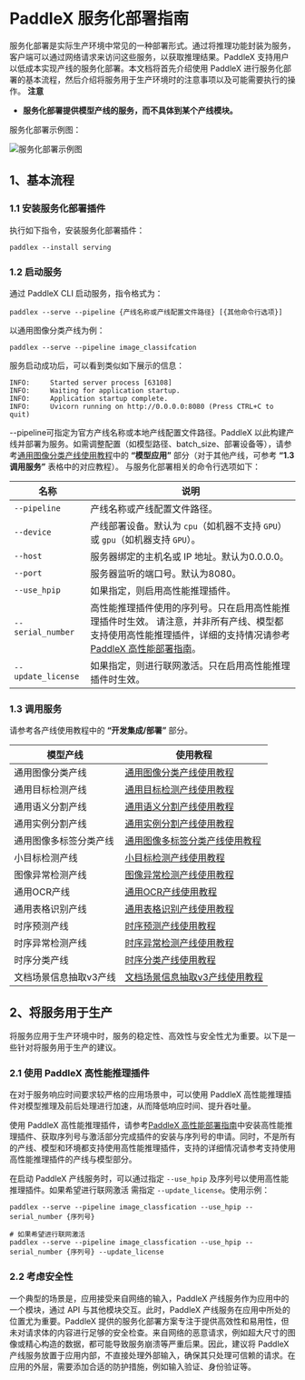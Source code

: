 # PaddleX 服务化部署指南

服务化部署是实际生产环境中常见的一种部署形式。通过将推理功能封装为服务，客户端可以通过网络请求来访问这些服务，以获取推理结果。PaddleX 支持用户以低成本实现产线的服务化部署。本文档将首先介绍使用 PaddleX 进行服务化部署的基本流程，然后介绍将服务用于生产环境时的注意事项以及可能需要执行的操作。
**注意**
- **服务化部署提供模型产线的服务，而不具体到某个产线模块。**

服务化部署示例图：

![服务化部署示例图](https://raw.githubusercontent.com/cuicheng01/PaddleX_doc_images/main//images/pipeline_deploy/serving.png)

## 1、基本流程

### 1.1 安装服务化部署插件

执行如下指令，安装服务化部署插件：

```
paddlex --install serving
```

### 1.2 启动服务

通过 PaddleX CLI 启动服务，指令格式为：

```shell
paddlex --serve --pipeline {产线名称或产线配置文件路径} [{其他命令行选项}]
```

以通用图像分类产线为例：

```shell
paddlex --serve --pipeline image_classifcation
```

服务启动成功后，可以看到类似如下展示的信息：

```
INFO:     Started server process [63108]
INFO:     Waiting for application startup.
INFO:     Application startup complete.
INFO:     Uvicorn running on http://0.0.0.0:8080 (Press CTRL+C to quit)
```

--pipeline可指定为官方产线名称或本地产线配置文件路径。PaddleX 以此构建产线并部署为服务。如需调整配置（如模型路径、batch_size、部署设备等），请参考[通用图像分类产线使用教程](../pipeline_usage/tutorials/cv_pipelines/image_classification.md)中的 **“模型应用”** 部分（对于其他产线，可参考 **“1.3 调用服务”** 表格中的对应教程）。
与服务化部署相关的命令行选项如下：

| 名称             | 说明                                                                                                                                                        |
|------------------|-------------------------------------------------------------------------------------------------------------------------------------------------------------|
| `--pipeline`       | 产线名称或产线配置文件路径。                                                                                                                                |
| `--device`         | 产线部署设备。默认为 `cpu`（如机器不支持 `GPU`）或 `gpu`（如机器支持 `GPU`）。                                                                                       |
| `--host`           | 服务器绑定的主机名或 IP 地址。默认为0.0.0.0。                                                                                                               |
| `--port`           | 服务器监听的端口号。默认为8080。                                                                                                                            |
| `--use_hpip`       | 如果指定，则启用高性能推理插件。                                                                                                                            |
| `--serial_number`  | 高性能推理插件使用的序列号。只在启用高性能推理插件时生效。 请注意，并非所有产线、模型都支持使用高性能推理插件，详细的支持情况请参考[PaddleX 高性能部署指南](./high_performance_deploy.md)。 |
| `--update_license` | 如果指定，则进行联网激活。只在启用高性能推理插件时生效。                                                                                                    |

</table>

### 1.3 调用服务

请参考各产线使用教程中的 **“开发集成/部署”** 部分。

| 模型产线               | 使用教程                       |
|------------------------|--------------------------------|
| 通用图像分类产线       | [通用图像分类产线使用教程](../pipeline_usage/tutorials/cv_pipelines/image_classification.md)       |
| 通用目标检测产线       | [通用目标检测产线使用教程](../pipeline_usage/tutorials/cv_pipelines/object_detection.md)       |
| 通用语义分割产线       | [通用语义分割产线使用教程](../pipeline_usage/tutorials/cv_pipelines/semantic_segmentation.md)       |
| 通用实例分割产线       | [通用实例分割产线使用教程](../pipeline_usage/tutorials/cv_pipelines/instance_segmentation.md)       |
| 通用图像多标签分类产线 | [通用图像多标签分类产线使用教程](../pipeline_usage/tutorials/cv_pipelines/image_multi_label_lassification.md) |
| 小目标检测产线         | [小目标检测产线使用教程](../pipeline_usage/tutorials/cv_pipelines/small_object_detection.md)         |
| 图像异常检测产线       | [图像异常检测产线使用教程](../pipeline_usage/tutorials/cv_pipelines/image_anomaly_detection.md)       |
| 通用OCR产线            | [通用OCR产线使用教程](../pipeline_usage/tutorials/ocr_pipelies/OCR.md)            |
| 通用表格识别产线       | [通用表格识别产线使用教程](../pipeline_usage/tutorials/ocr_pipelies/table_recognition.md)       |
| 时序预测产线           | [时序预测产线使用教程](../pipeline_usage/tutorials/time_series_pipelines/time_series_forecasting.md)           |
| 时序异常检测产线       | [时序异常检测产线使用教程](../pipeline_usage/tutorials/time_series_pipelines/time_series_anomaly_detection.md)       |
| 时序分类产线           | [时序分类产线使用教程](../pipeline_usage/tutorials/time_series_pipelines/time_series_classification.md)           |
| 文档场景信息抽取v3产线 | [文档场景信息抽取v3产线使用教程](../pipeline_usage/tutorials/information_extration_pipelines/document_scene_information_extraction.md) |

## 2、将服务用于生产

将服务应用于生产环境中时，服务的稳定性、高效性与安全性尤为重要。以下是一些针对将服务用于生产的建议。

### 2.1 使用 PaddleX 高性能推理插件

在对于服务响应时间要求较严格的应用场景中，可以使用 PaddleX 高性能推理插件对模型推理及前后处理进行加速，从而降低响应时间、提升吞吐量。

使用 PaddleX 高性能推理插件，请参考[PaddleX 高性能部署指南](./high_performance_deploy.md)中安装高性能推理插件、获取序列号与激活部分完成插件的安装与序列号的申请。同时，不是所有的产线、模型和环境都支持使用高性能推理插件，支持的详细情况请参考支持使用高性能推理插件的产线与模型部分。

在启动 PaddleX 产线服务时，可以通过指定 `--use_hpip` 及序列号以使用高性能推理插件。如果希望进行联网激活 需指定 `--update_license`。使用示例：

```
paddlex --serve --pipeline image_classfication --use_hpip --serial_number {序列号}

# 如果希望进行联网激活
paddlex --serve --pipeline image_classfication --use_hpip --serial_number {序列号} --update_license
```

### 2.2 考虑安全性

一个典型的场景是，应用接受来自网络的输入，PaddleX 产线服务作为应用中的一个模块，通过 API 与其他模块交互。此时，PaddleX 产线服务在应用中所处的位置尤为重要。PaddleX 提供的服务化部署方案专注于提供高效性和易用性，但未对请求体的内容进行足够的安全检查。来自网络的恶意请求，例如超大尺寸的图像或精心构造的数据，都可能导致服务崩溃等严重后果。因此，建议将 PaddleX 产线服务放置于应用内部，不直接处理外部输入，确保其只处理可信赖的请求。在应用的外层，需要添加合适的防护措施，例如输入验证、身份验证等。

